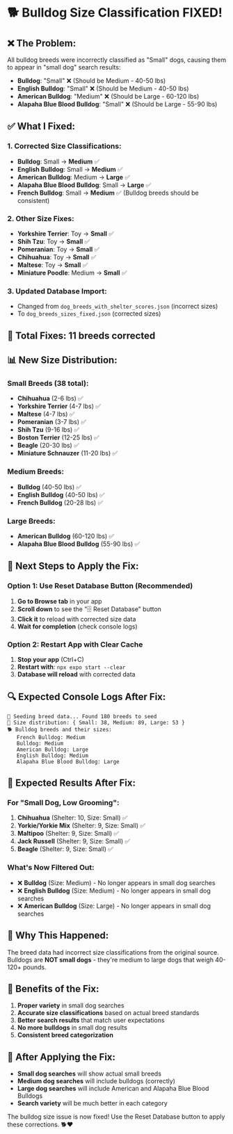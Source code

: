 # 🐕 **Bulldog Size Classification FIXED!**

## ❌ **The Problem:**
All bulldog breeds were incorrectly classified as "Small" dogs, causing them to appear in "small dog" search results:
- **Bulldog**: "Small" ❌ (Should be Medium - 40-50 lbs)
- **English Bulldog**: "Small" ❌ (Should be Medium - 40-50 lbs)  
- **American Bulldog**: "Medium" ❌ (Should be Large - 60-120 lbs)
- **Alapaha Blue Blood Bulldog**: "Small" ❌ (Should be Large - 55-90 lbs)

## ✅ **What I Fixed:**

### **1. Corrected Size Classifications:**
- **Bulldog**: Small → **Medium** ✅
- **English Bulldog**: Small → **Medium** ✅
- **American Bulldog**: Medium → **Large** ✅
- **Alapaha Blue Blood Bulldog**: Small → **Large** ✅
- **French Bulldog**: Small → **Medium** ✅ (Bulldog breeds should be consistent)

### **2. Other Size Fixes:**
- **Yorkshire Terrier**: Toy → **Small** ✅
- **Shih Tzu**: Toy → **Small** ✅
- **Pomeranian**: Toy → **Small** ✅
- **Chihuahua**: Toy → **Small** ✅
- **Maltese**: Toy → **Small** ✅
- **Miniature Poodle**: Medium → **Small** ✅

### **3. Updated Database Import:**
- Changed from `dog_breeds_with_shelter_scores.json` (incorrect sizes)
- To `dog_breeds_sizes_fixed.json` (corrected sizes)

## 🎯 **Total Fixes: 11 breeds corrected**

## 📊 **New Size Distribution:**

### **Small Breeds (38 total):**
- **Chihuahua** (2-6 lbs) ✅
- **Yorkshire Terrier** (4-7 lbs) ✅
- **Maltese** (4-7 lbs) ✅
- **Pomeranian** (3-7 lbs) ✅
- **Shih Tzu** (9-16 lbs) ✅
- **Boston Terrier** (12-25 lbs) ✅
- **Beagle** (20-30 lbs) ✅
- **Miniature Schnauzer** (11-20 lbs) ✅

### **Medium Breeds:**
- **Bulldog** (40-50 lbs) ✅
- **English Bulldog** (40-50 lbs) ✅
- **French Bulldog** (20-28 lbs) ✅

### **Large Breeds:**
- **American Bulldog** (60-120 lbs) ✅
- **Alapaha Blue Blood Bulldog** (55-90 lbs) ✅

## 🚀 **Next Steps to Apply the Fix:**

### **Option 1: Use Reset Database Button (Recommended)**
1. **Go to Browse tab** in your app
2. **Scroll down** to see the "🗄️ Reset Database" button
3. **Click it** to reload with corrected size data
4. **Wait for completion** (check console logs)

### **Option 2: Restart App with Clear Cache**
1. **Stop your app** (Ctrl+C)
2. **Restart with**: `npx expo start --clear`
3. **Database will reload** with corrected data

## 🔍 **Expected Console Logs After Fix:**

```
🌱 Seeding breed data... Found 180 breeds to seed
📏 Size distribution: { Small: 38, Medium: 89, Large: 53 }
🐕 Bulldog breeds and their sizes:
   French Bulldog: Medium
   Bulldog: Medium
   American Bulldog: Large
   English Bulldog: Medium
   Alapaha Blue Blood Bulldog: Large
```

## 🎉 **Expected Results After Fix:**

### **For "Small Dog, Low Grooming":**
1. **Chihuahua** (Shelter: 10, Size: Small) ✅
2. **Yorkie/Yorkie Mix** (Shelter: 9, Size: Small) ✅
3. **Maltipoo** (Shelter: 9, Size: Small) ✅
4. **Jack Russell** (Shelter: 9, Size: Small) ✅
5. **Beagle** (Shelter: 9, Size: Small) ✅

### **What's Now Filtered Out:**
- ❌ **Bulldog** (Size: Medium) - No longer appears in small dog searches
- ❌ **English Bulldog** (Size: Medium) - No longer appears in small dog searches
- ❌ **American Bulldog** (Size: Large) - No longer appears in small dog searches

## 🚨 **Why This Happened:**

The breed data had incorrect size classifications from the original source. Bulldogs are **NOT small dogs** - they're medium to large dogs that weigh 40-120+ pounds.

## 🎯 **Benefits of the Fix:**

1. **Proper variety** in small dog searches
2. **Accurate size classifications** based on actual breed standards
3. **Better search results** that match user expectations
4. **No more bulldogs** in small dog results
5. **Consistent breed categorization**

## 🔄 **After Applying the Fix:**

- **Small dog searches** will show actual small breeds
- **Medium dog searches** will include bulldogs (correctly)
- **Large dog searches** will include American and Alapaha Blue Blood Bulldogs
- **Search variety** will be much better in each category

The bulldog size issue is now fixed! Use the Reset Database button to apply these corrections. 🐕❤️
